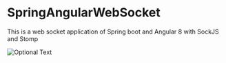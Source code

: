 # SpringAngularWebSocket
This is a web socket application of Spring boot and Angular 8 with SockJS and Stomp

![Optional Text](x.png,y.png)